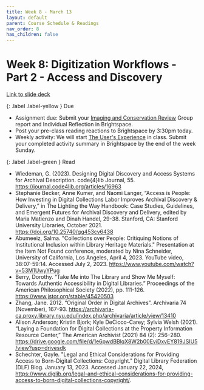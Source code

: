 ```yaml
---
title: Week 8 - March 13
layout: default
parent: Course Schedule & Readings
nav_order: 8
has_children: false
---
```


# Week 8: Digitization Workflows - Part 2 - Access and Discovery

<a href="https://https://drive.google.com/file/d/1bMxpG4bolU-JZNV38D2BRBIkC9oZoKXC/view?usp=drive_link" target="_blank">Link to slide deck</a>

{: .label .label-yellow }
Due
* Assignment due: Submit your <a href="https://digital-archives.github.io/HISTGA1011/assignments/imaging.html" target="_blank">Imaging and Conservation Review</a> Group report and Individual Reflection in Brightspace.
* Post your pre-class reading reactions to Brightspace by 3:30pm today.
* Weekly activity: We will start <a href="https://digital-archives.github.io/HISTGA1011/activities/user_experience.html" target="_blank">The User's Experience</a> in class. Submit your completed activity summary in Brightspace by the end of the week Sunday.

{: .label .label-green }
Read
* Wiedeman, G. (2023). Designing Digital Discovery and Access Systems for Archival Description. code{4}lib Journal, 55. <a href="https://journal.code4lib.org/articles/16963" target="_blank">https://journal.code4lib.org/articles/16963</a>
* Stephanie Becker, Anne Kumer, and Naomi Langer, “Access is People: How Investing in Digital Collections Labor Improves Archival Discovery & Delivery,” in The Lighting the Way Handbook: Case Studies, Guidelines, and Emergent Futures for Archival Discovery and Delivery, edited by Maria Matienzo and Dinah Handel, 29-38. Stanford, CA: Stanford University Libraries, October 2021. <a href="https://doi.org/10.25740/gg453cv6438" target="_blank">https://doi.org/10.25740/gg453cv6438</a>
* Abumeeiz, Salma. "Collections over People: Critiquing Notions of Institutional Inclusion within Library Heritage Materials." Presentation at the Item Not Found conference, moderated by Nina Schneider, University of California, Los Angeles, April 4, 2023. YouTube video, 38:07-59:14. Accessed July 2, 2023. <a href="https://www.youtube.com/watch?v=53M1UwyYPug" target="_blank">https://www.youtube.com/watch?v=53M1UwyYPug</a>
* Berry, Dorothy. “Take Me into The Library and Show Me Myself: Towards Authentic Accessibility in Digital Libraries.” Proceedings of the American Philosophical Society (2022), pp. 111-126. <a href="https://www.jstor.org/stable/45420503" target="_blank">https://www.jstor.org/stable/45420503</a>
* Zhang, Jane. 2012. “Original Order in Digital Archives”. Archivaria 74 (November), 167-93. <a href="https://archivaria-ca.proxy.library.nyu.edu/index.php/archivaria/article/view/13410" target="_blank">https://archivaria-ca.proxy.library.nyu.edu/index.php/archivaria/article/view/13410</a>
* Alison Anderson; Kristin Bjork; Kyle DeCicco-Carey; Sylvia Welsh (2021). “Laying a Foundation for Digital Collections at the Property Information Resource Center,”  The American Archivist (2021) 84 (2): 256–280. <a href="https://drive.google.com/file/d/1e6pwdBBlqX8W2b00EviDxvEY819JSIU5/view?usp=drivesdk" target="_blank">https://drive.google.com/file/d/1e6pwdBBlqX8W2b00EviDxvEY819JSIU5/view?usp=drivesdk</a>
* Schechter, Gayle. "Legal and Ethical Considerations for Providing Access to Born-Digital Collections: Copyright." Digital Library Federation (DLF) Blog. January 13, 2023. Accessed January 22, 2024, <a href="https://www.diglib.org/legal-and-ethical-considerations-for-providing-access-to-born-digital-collections-copyright/" target="_blank">https://www.diglib.org/legal-and-ethical-considerations-for-providing-access-to-born-digital-collections-copyright/</a>.
